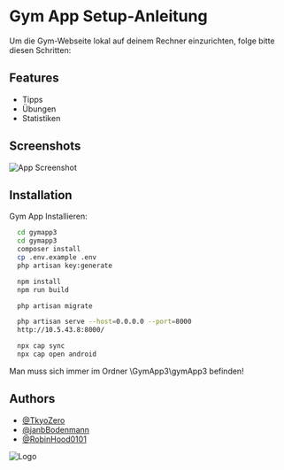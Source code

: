 
# Gym App Setup-Anleitung


Um die Gym-Webseite lokal auf deinem Rechner einzurichten, folge bitte diesen Schritten:



## Features

- Tipps
- Übungen
- Statistiken


## Screenshots

![App Screenshot](https://via.placeholder.com/468x300?text=App+Screenshot+Here)


## Installation

Gym App Installieren:

```bash
  cd gymapp3
  cd gymapp3
  composer install
  cp .env.example .env
  php artisan key:generate

  npm install
  npm run build

  php artisan migrate

  php artisan serve --host=0.0.0.0 --port=8000
  http://10.5.43.8:8000/

  npx cap sync
  npx cap open android

```



Man muss sich immer im Ordner \GymApp3\gymApp3 befinden!
    
## Authors

- [@TkyoZero](https://www.github.com/TkyoZero)
- [@janbBodenmann](https://www.github.com/janbBodenmann)
- [@RobinHood0101](https://www.github.com/RobinHood0101)


![Logo](https://github.com/janbBodenmann/gym_app/tree/main/GymApp3/gymApp3/public/logo.png)

